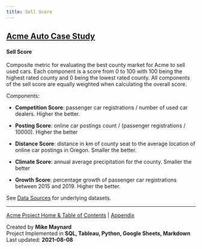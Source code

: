 ```yaml
---
title: Sell Score
---
```

## [Acme Auto Case Study](/capstone/)

#### Sell Score

Composite metric for evaluating the best county market for Acme to sell used cars. Each component is a score from 0 to 100 with 100 being the highest rated county and 0 being the lowest rated county.  All components of the sell score are equally weighted when calculating the overall score.

Components:

  * **Competition Score**: passenger car registrations / number of used car dealers. Higher the better.

  * **Posting Score**: online car postings count / (passenger registrations / 10000). Higher the better

  * **Distance Score**: distance in km of county seat to the average location of online car postings in Oregon. Smaller the better.

  * **Climate Score**: annual average precipitation for the county.  Smaller the better

  * **Growth Score**: percentage growth of passenger car registrations between 2015 and 2019. Higher the better.

See [Data Sources](data.html) for underlying datasets.  


---
[Acme Project Home & Table of Contents](/capstone/) | [Appendix](appendix.html) 

Created by **Mike Maynard**<BR>
Project Implemented in **SQL, Tableau, Python, Google Sheets, Markdown**<BR>
Last updated:  **2021-08-08**
